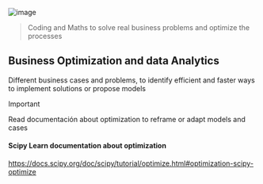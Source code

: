 ![image](https://github.com/Jhonnatan7br/Business-Optmization/assets/104907786/1fe9b9fe-5f06-4c1d-b62d-2502731e9725)

> Coding and Maths to solve real business problems and optimize the processes

## Business Optimization and data Analytics
Different business cases and problems, to identify efficient and faster ways to implement solutions or propose models 

> [!IMPORTANT]
> Read documentación about optimization to reframe or adapt models and cases
#### Scipy Learn documentation about optimization
https://docs.scipy.org/doc/scipy/tutorial/optimize.html#optimization-scipy-optimize

# 
